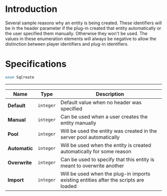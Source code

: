 # Introduction

Several sample reasons why an entity is being created. These identifiers will be in the header parameter if the plug-in created that entity automatically or the user specified them manually. Otherwise they won't be used. The values in these enumeration elements will always be negative to allow the distinction between player identifiers and plug-in identifiers.

# Specifications

```D
enum SqCreate
```

----

| Name | Type | Description |
|---|---|---|
| **Default** | `integer` | Default value when no header was specified |
| **Manual** | `integer` | Can be used when a user creates the entity manually |
| **Pool** | `integer` | Will be used the entity was created in the server pool automatically |
| **Automatic** | `integer` | Will be used when the entity is created automatically for some reason |
| **Overwrite** | `integer` | Can be used to specify that this entity is meant to overwrite another |
| **Import** | `integer` | Will be used when the plug-in imports existing entities after the scripts are loaded |
